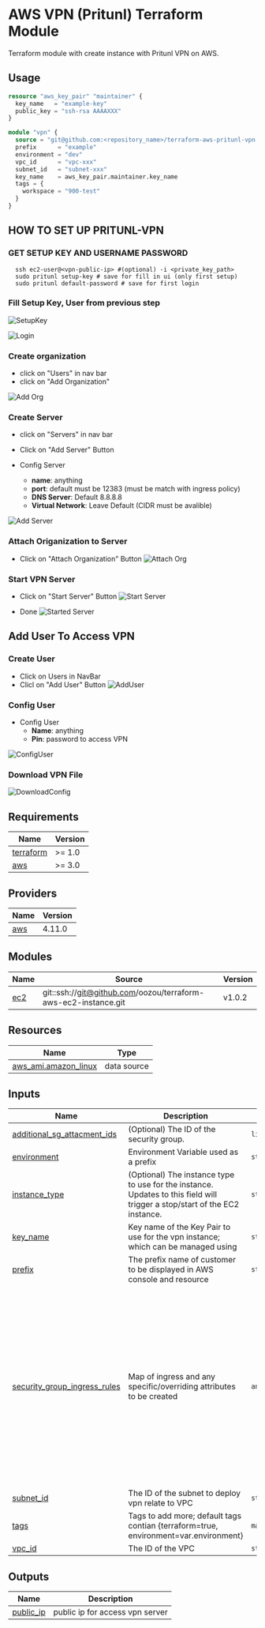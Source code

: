 # AWS VPN (Pritunl) Terraform Module

Terraform module with create instance with Pritunl VPN on AWS.

## Usage

```terraform
resource "aws_key_pair" "maintainer" {
  key_name   = "example-key"
  public_key = "ssh-rsa AAAAXXX"
}

module "vpn" {
  source = "git@github.com:<repository_name>/terraform-aws-pritunl-vpn.git?ref=v0.0.0"
  prefix      = "example"
  environment = "dev"
  vpc_id      = "vpc-xxx"
  subnet_id   = "subnet-xxx"
  key_name    = aws_key_pair.maintainer.key_name
  tags = {
    workspace = "900-test"
  }
}
```

## HOW TO SET UP PRITUNL-VPN

### GET SETUP KEY AND USERNAME PASSWORD

```shell
  ssh ec2-user@<vpn-public-ip> #(optional) -i <private_key_path>
  sudo pritunl setup-key # save for fill in ui (only first setup)
  sudo pritunl default-password # save for first login
```

### Fill Setup Key, User from previous step

![SetupKey](docs/setup_setup_key.png "setup_setup_key")

![Login](docs/setup_login.png "setup_login")

### Create organization

- click on "Users" in nav bar
- click on "Add Organization"

![Add Org](docs/setup_add_org.png "setup_add_org")

### Create Server

- click on "Servers" in nav bar
- Click on "Add Server" Button

- Config Server
  - **name**: anything
  - **port**: default must be 12383 (must be match with ingress policy)
  - **DNS Server**: Default 8.8.8.8
  - **Virtual Network**: Leave Default (CIDR must be avalible)

![Add Server](docs/setup_add_server.png "setup_add_server")

### Attach Origanization to Server

- Click on "Attach Organization" Button
![Attach Org](docs/setup_attach_org_server.png "setup_attach_org_server")

### Start VPN Server

- Click on "Start Server" Button
![Start Server](docs/setup_start_server.png "setup_start_server")

- Done
![Started Server](docs/setup_started_server.png "setup_started_server")

## Add User To Access VPN

### Create User

- Click on Users in NavBar
- Clicl on "Add User" Button
![AddUser](docs/user_create_button.png "user_create_button")

### Config User

- Config User
  - **Name**: anything
  - **Pin**: password to access VPN

![ConfigUser](docs/user_config.png "user_config")

### Download VPN File

![DownloadConfig](docs/user_download_vpn_file.png "user_download_vpn_file")


<!-- BEGIN_TF_DOCS -->
## Requirements

| Name | Version |
|------|---------|
| <a name="requirement_terraform"></a> [terraform](#requirement\_terraform) | >= 1.0 |
| <a name="requirement_aws"></a> [aws](#requirement\_aws) | >= 3.0 |

## Providers

| Name | Version |
|------|---------|
| <a name="provider_aws"></a> [aws](#provider\_aws) | 4.11.0 |

## Modules

| Name | Source | Version |
|------|--------|---------|
| <a name="module_ec2"></a> [ec2](#module\_ec2) | git::ssh://git@github.com/oozou/terraform-aws-ec2-instance.git | v1.0.2 |

## Resources

| Name | Type |
|------|------|
| [aws_ami.amazon_linux](https://registry.terraform.io/providers/hashicorp/aws/latest/docs/data-sources/ami) | data source |

## Inputs

| Name | Description | Type | Default | Required |
|------|-------------|------|---------|:--------:|
| <a name="input_additional_sg_attacment_ids"></a> [additional\_sg\_attacment\_ids](#input\_additional\_sg\_attacment\_ids) | (Optional) The ID of the security group. | `list(string)` | `[]` | no |
| <a name="input_environment"></a> [environment](#input\_environment) | Environment Variable used as a prefix | `string` | n/a | yes |
| <a name="input_instance_type"></a> [instance\_type](#input\_instance\_type) | (Optional) The instance type to use for the instance. Updates to this field will trigger a stop/start of the EC2 instance. | `string` | `"t2.medium"` | no |
| <a name="input_key_name"></a> [key\_name](#input\_key\_name) | Key name of the Key Pair to use for the vpn instance; which can be managed using | `string` | n/a | yes |
| <a name="input_prefix"></a> [prefix](#input\_prefix) | The prefix name of customer to be displayed in AWS console and resource | `string` | n/a | yes |
| <a name="input_security_group_ingress_rules"></a> [security\_group\_ingress\_rules](#input\_security\_group\_ingress\_rules) | Map of ingress and any specific/overriding attributes to be created | `any` | <pre>{<br>  "allow_to_config_vpn": {<br>    "cidr_blocks": [<br>      "0.0.0.0/0"<br>    ],<br>    "port": "443"<br>  },<br>  "allow_to_connect_vpn": {<br>    "cidr_blocks": [<br>      "0.0.0.0/0"<br>    ],<br>    "port": "12383",<br>    "protocol": "udp"<br>  },<br>  "allow_to_ssh": {<br>    "cidr_blocks": [<br>      "0.0.0.0/0"<br>    ],<br>    "port": "22"<br>  }<br>}</pre> | no |
| <a name="input_subnet_id"></a> [subnet\_id](#input\_subnet\_id) | The ID of the subnet to deploy vpn relate to VPC | `string` | n/a | yes |
| <a name="input_tags"></a> [tags](#input\_tags) | Tags to add more; default tags contian {terraform=true, environment=var.environment} | `map(string)` | `{}` | no |
| <a name="input_vpc_id"></a> [vpc\_id](#input\_vpc\_id) | The ID of the VPC | `string` | n/a | yes |

## Outputs

| Name | Description |
|------|-------------|
| <a name="output_public_ip"></a> [public\_ip](#output\_public\_ip) | public ip for access vpn server |
<!-- END_TF_DOCS -->

